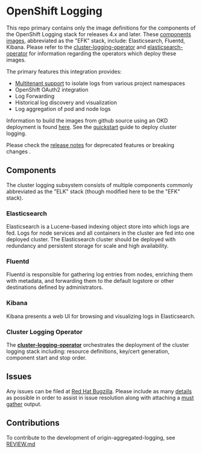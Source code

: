 # OpenShift Logging


This repo primary contains only the image definitions for the components of the OpenShift Logging
stack for releases 4.x and later. These [components images](#components), abbreviated as the "EFK"
stack, include: Elasticsearch, Fluentd, Kibana. Please refer to the [cluster-logging-operator](https://github.com/openshift/cluster-logging-operator) and [elasticsearch-operator](https://github.com/openshift/elasticsearch-operator) for information regarding the operators which deploy these images.  

The primary features this integration provides:
* [Multitenant support](https://github.com/openshift/elasticsearch-operator/blob/master/docs/access-control.md) to isolate logs from various project namespaces
* OpenShift OAuth2 integration
* Log Forwarding
* Historical log discovery and visualization
* Log aggregation of pod and node logs

Information to build the images from github source using an OKD
deployment is found [here](HACKING.md).  See the [quickstart](https://github.com/openshift/cluster-logging-operator#quick-start) guide to deploy cluster logging.

Please check the [release notes](docs/release_notes.md) for deprecated features or breaking changes .

## Components

The cluster logging subsystem consists of multiple components commonly abbreviated
as the "ELK" stack (though modified here to be the "EFK" stack).

### Elasticsearch

Elasticsearch is a Lucene-based indexing object store into which logs
are fed. Logs for node services and all containers in the cluster are
fed into one deployed cluster. The Elasticsearch cluster should be deployed
with redundancy and persistent storage for scale and high availability.

### Fluentd

Fluentd is responsible for gathering log entries from nodes, enriching
them with metadata, and forwarding them to the default logstore or other destinations defined by administrators.

### Kibana

Kibana presents a web UI for browsing and visualizing logs in Elasticsearch.


### Cluster Logging Operator

The [**cluster-logging-operator**](https://github.com/openshift/cluster-logging-operator) orchestrates the deployment
of the cluster logging stack including: resource definitions, key/cert generation, component
start and stop order.


## Issues

Any issues can be filed at [Red Hat Bugzilla](https://bugzilla.redhat.com).  Please
include as many [details](docs/issues.md) as possible in order to assist in issue resolution along with attaching a [must gather](https://github.com/openshift/cluster-logging-operator/tree/master/must-gather) output.


## Contributions

To contribute to the development of origin-aggregated-logging, see [REVIEW.md](./docs/REVIEW.md)

